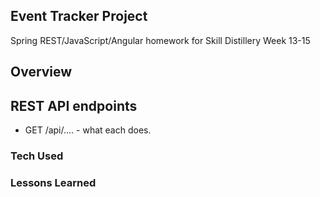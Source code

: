 ## Event Tracker Project

Spring REST/JavaScript/Angular homework for Skill Distillery Week 13-15

## Overview

## REST API endpoints

* GET /api/.... - what each does.

### Tech Used


### Lessons Learned
